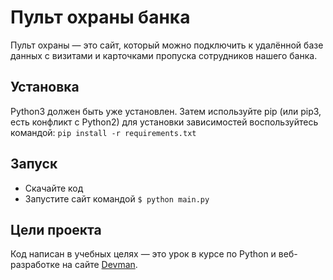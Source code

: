 # Пульт охраны банка

Пульт охраны — это сайт, который можно подключить к удалённой базе данных с визитами и карточками пропуска сотрудников нашего банка.

## Установка

Python3 должен быть уже установлен. Затем используйте pip (или pip3, есть конфликт с Python2) для установки зависимостей воспользуйтесь командой: 
`pip install -r requirements.txt`

## Запуск

- Скачайте код
- Запустите сайт командой `$ python main.py` 

## Цели проекта

Код написан в учебных целях — это урок в курсе по Python и веб-разработке на сайте [Devman](https://dvmn.org). 
